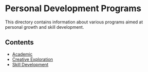 # Personal Development Programs

This directory contains information about various programs aimed at personal growth and skill development.

## Contents

- [Academic](academic/overview.md)
- [Creative Exploration](creative-exploration/overview.md)
- [Skill Development](skill-development/overview.md)
